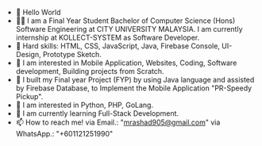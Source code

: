 - 👋 Hello World
- 👨‍🎓 I am a Final Year Student Bachelor of Computer Science (Hons) Software Engineering at CITY UNIVERSITY MALAYSIA. I am currently internship at KOLLECT-SYSTEM as Software Developer.
- 💞️ Hard skills: HTML, CSS, JavaScript, Java, Firebase Console, UI-Design, Prototype Sketch. 
- 📱 I am interested in Mobile Application, Websites, Coding, Software development, Building projects from Scratch.
- 📱 I built my Final year Project (FYP) by using Java language and assisted by Firebase Database, to Implement the Mobile Application "PR-Speedy Pickup".
- 👀 I am interested in Python, PHP, GoLang.
- 🌱 I am currently learning Full-Stack Development.
- 📫 How to reach me! via Email.: "mrashad905@gmail.com" via WhatsApp.: "+601121251990"

<!---
RashCodes/RashCodes is a ✨ special ✨ repository because its `README.md` (this file) appears on your GitHub profile.
You can click the Preview link to take a look at your changes.
--->
